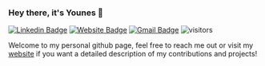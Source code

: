 ### Hey there, it's Younes 👋

[![Linkedin Badge](https://img.shields.io/badge/-LinkedIn-blue?style=flat&logo=Linkedin&logoColor=white&link=https://www.linkedin.com/in/younes-belkada-b1a903145/)](https://www.linkedin.com/in/younes-belkada-b1a903145/)
[![Website Badge](https://img.shields.io/badge/-Website-47CCCC?style=flat&logo=Google-Chrome&logoColor=white&link=https://younesbelkada.github.io/)](https://younesbelkada.github.io/)
[![Gmail Badge](https://img.shields.io/badge/-Gmail-c14438?style=flat&logo=Gmail&logoColor=white&link=mailto:younesbelkada@gmail.com)](mailto:younesbelkada@gmail.com)
![visitors](https://visitor-badge.glitch.me/badge?page_id=younesbelkada.younesbelkada&left_color=green&right_color=red)

Welcome to my personal github page, feel free to reach me out or visit my [website](https://younesbelkada.github.io/) if you want a detailed description of my contributions and projects! 
